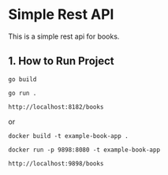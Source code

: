 # Simple Rest API

This is a simple rest api for books. 

## 1. **How to Run Project**

`go build`

`go run .` 

`http://localhost:8182/books`


or

`docker build -t example-book-app .` 

`docker run -p 9898:8080 -t example-book-app`

`http://localhost:9898/books`

